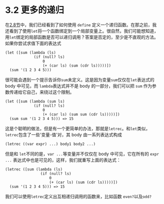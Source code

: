 # 3.2 更多的递归

在[2.8节](../chapter02/2-8.md)中，我们已经看到了如何使用 `define` 定义一个递归函数。在那之前，我还看到了使用`let`将一个函数绑定到一个局部变量上。很自然，我们可能想知道，用`let`绑定的局部函数是否可以递归调用？答案是否定的，至少是不直观的方法。如果你尝试求值下面的表达式

```
(let ([sum (lambda (ls)
             (if (null? ls)
                 0
                 (+ (car ls) (sum (cdr ls)))))])
  (sum '(1 2 3 4 5)))
```

很可能会遇到一个提示告诉你`sum`未定义。这是因为变量`sum`仅仅在`let`表达式的 body 中可见，而 `lambda`表达式并不是 body 的一部分，我们可以把 `sum` 作为参数传递给它自己，来绕过这个限制。

```
(let ([sum (lambda (sum ls)
             (if (null? ls)
                 0
                 (+ (car ls) (sum sum (cdr ls)))))])
  (sum sum '(1 2 3 4 5))) => 15 
```

这是个聪明的做法，但是有一个更简单的办法，那就是`letrec`。和`let`类似，`letrec`包含了一些'变量-值'对，其 body 由一系列表达式构成

```
(letrec ((var expr) ...) body1 body2 ...)
```

但是和 `let`不同的是，`var ...`等变量并不仅仅在 body 中可见，它在所有的 `expr ...` 表达式中也是可见的，这样，我们就重写上面的表达式：

```
(letrec ([sum (lambda (ls)
                (if (null? ls)
                    0
                    (+ (car ls) (sum (cdr ls)))))])
  (sum '(1 2 3 4 5))) => 15
```

我们可以使用`letrec`定义出互相递归调用的函数来，比如函数 `even?`以及`odd?`

